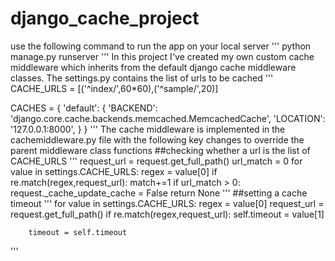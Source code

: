 # django_cache_project
use the following command to run the app on your local server
'''
python manage.py runserver
'''
In this project I've created my own custom cache middleware which inherits from the default django cache middleware classes.
The settings.py contains the list of urls to be cached
'''
CACHE_URLS = [('^index/',60*60),('^sample/',20)]

CACHES = {
    'default': {
        'BACKEND': 'django.core.cache.backends.memcached.MemcachedCache',
        'LOCATION': '127.0.0.1:8000',
    }
}
'''
The cache middleware is implemented in the cachemiddleware.py file with the following key changes to override the parent middleware 
class functions
##checking whether a url is the list of CACHE_URLS
'''
        request_url = request.get_full_path()
        url_match = 0
        for value in settings.CACHE_URLS:
            regex = value[0]
            if re.match(regex,request_url):
                match+=1
        if url_match > 0:
            request._cache_update_cache = False
            return None
'''
##setting a cache timeout
'''
      for value in settings.CACHE_URLS:
            regex = value[0]
            request_url = request.get_full_path()
            if re.match(regex,request_url):
                self.timeout = value[1]

        timeout = self.timeout
'''
